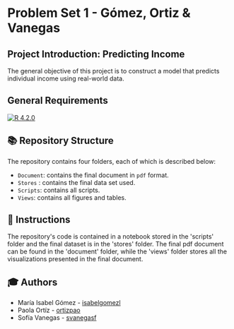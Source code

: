 # Problem Set 1 - Gómez, Ortiz & Vanegas
## Project Introduction: Predicting Income

The general objective of this project is to construct a model that predicts individual income using real-world data. 

## General Requirements
[![R 4.2.0](https://img.shields.io/badge/R_Project-4.2.0-blue?logo=R)](https://www.r-project.org/)

## :books: Repository Structure

The repository contains four folders, each of which is described below:

- `Document`: contains the final document in `pdf` format.
- `Stores` : contains the final data set used.
- `Scripts`: contains all scripts.
- `Views`: contains all figures and tables.


## :mag_right: Instructions

The repository's code is contained in a notebook stored in the 'scripts' folder and the final dataset is in the 'stores' folder. The final pdf document can be found in the 'document' folder, while the 'views' folder stores all the visualizations presented in the final document. 

## :mortar_board: Authors

- María Isabel Gómez - [isabelgomezl](https://github.com/isabelgomezl)
- Paola Ortíz - [ortizpao](https://github.com/ortizpao)
- Sofía Vanegas - [svanegasf](https://github.com/svanegasf)
